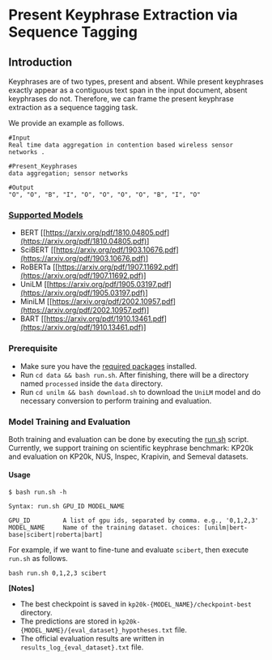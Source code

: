 # Present Keyphrase Extraction via Sequence Tagging

## Introduction

Keyphrases are of two types, present and absent. While present keyphrases exactly appear as a contiguous text span in the input document, absent keyphrases do not. Therefore, we can frame the present keyphrase extraction as a sequence tagging task. 

We provide an example as follows.

```
#Input
Real time data aggregation in contention based wireless sensor networks .

#Present_Keyphrases
data aggregation; sensor networks

#Output
"O", "O", "B", "I", "O", "O", "O", "O", "B", "I", "O"
```


### [Supported Models]()

- BERT [[https://arxiv.org/pdf/1810.04805.pdf](https://arxiv.org/pdf/1810.04805.pdf)]
- SciBERT [[https://arxiv.org/pdf/1903.10676.pdf](https://arxiv.org/pdf/1903.10676.pdf)]
- RoBERTa [[https://arxiv.org/pdf/1907.11692.pdf](https://arxiv.org/pdf/1907.11692.pdf)]
- UniLM [[https://arxiv.org/pdf/1905.03197.pdf](https://arxiv.org/pdf/1905.03197.pdf)]
- MiniLM [[https://arxiv.org/pdf/2002.10957.pdf](https://arxiv.org/pdf/2002.10957.pdf)]
- BART [[https://arxiv.org/pdf/1910.13461.pdf](https://arxiv.org/pdf/1910.13461.pdf)]

### Prerequisite

- Make sure you have the [required packages](https://github.com/wasiahmad/NeuralKpGen/blob/master/requirements.txt) installed.
- Run `cd data && bash run.sh`. After finishing, there will be a directory named `processed` inside the `data` directory.
- Run `cd unilm && bash download.sh` to download the `UniLM` model and do necessary conversion to perform training and evaluation.


### Model Training and Evaluation

Both training and evaluation can be done by executing the [run.sh](https://github.com/wasiahmad/NeuralKpGen/blob/master/bart/run.sh) script. Currently, we support training on scientific keyphrase benchmark: KP20k and evaluation on KP20k, NUS, Inspec, Krapivin, and Semeval datasets.


#### Usage

```
$ bash run.sh -h

Syntax: run.sh GPU_ID MODEL_NAME

GPU_ID         A list of gpu ids, separated by comma. e.g., '0,1,2,3'
MODEL_NAME     Name of the training dataset. choices: [unilm|bert-base|scibert|roberta|bart]
```

For example, if we want to fine-tune and evaluate `scibert`, then execute `run.sh` as follows.

```
bash run.sh 0,1,2,3 scibert
```

**[Notes]**

- The best checkpoint is saved in `kp20k-{MODEL_NAME}/checkpoint-best` directory.
- The predictions are stored in `kp20k-{MODEL_NAME}/{eval_dataset}_hypotheses.txt` file.
- The official evaluation results are written in `results_log_{eval_dataset}.txt` file.

